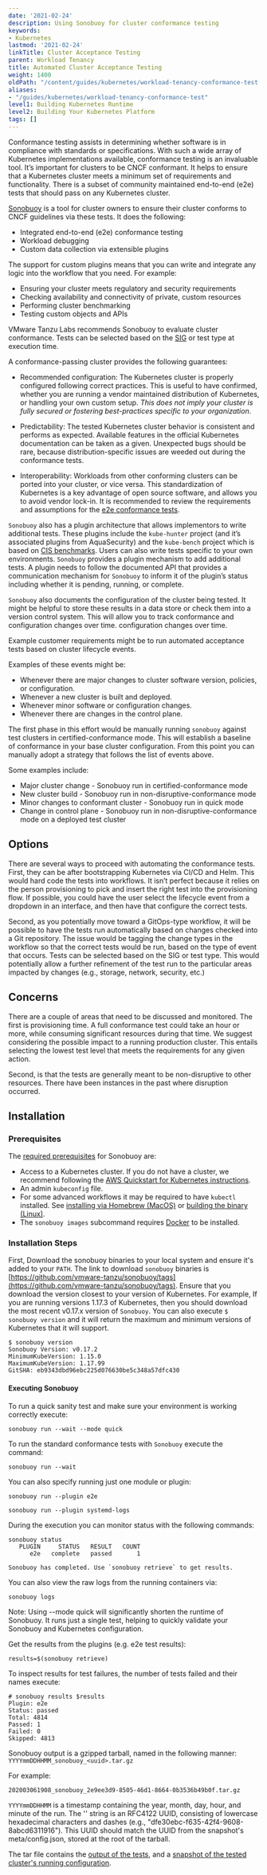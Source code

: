 ```yaml
---
date: '2021-02-24'
description: Using Sonobuoy for cluster conformance testing
keywords:
- Kubernetes
lastmod: '2021-02-24'
linkTitle: Cluster Acceptance Testing
parent: Workload Tenancy
title: Automated Cluster Acceptance Testing
weight: 1400
oldPath: "/content/guides/kubernetes/workload-tenancy-conformance-test.md"
aliases:
- "/guides/kubernetes/workload-tenancy-conformance-test"
level1: Building Kubernetes Runtime
level2: Building Your Kubernetes Platform
tags: []
---
```


Conformance testing assists in determining whether software is in compliance
with standards or specifications. With such a wide array of Kubernetes
implementations available, conformance testing is an invaluable tool. It’s
important for clusters to be CNCF conformant. It helps to ensure that a
Kubernetes cluster meets a minimum set of requirements and functionality. There
is a subset of community maintained end-to-end (e2e) tests that should pass on
any Kubernetes cluster.

[Sonobuoy](https://sonobuoy.io/) is a tool for cluster owners to ensure their
cluster conforms to CNCF guidelines via these tests. It does the following:

- Integrated end-to-end (e2e) conformance testing
- Workload debugging
- Custom data collection via extensible plugins

The support for custom plugins means that you can write and integrate any logic
into the workflow that you need. For example:

- Ensuring your cluster meets regulatory and security requirements
- Checking availability and connectivity of private, custom resources
- Performing cluster benchmarking
- Testing custom objects and APIs

VMware Tanzu Labs recommends Sonobuoy to evaluate cluster conformance. Tests can
be selected based on the [SIG](https://github.com/kubernetes-sigs) or test type
at execution time.

A conformance-passing cluster provides the following guarantees:

- Recommended configuration: The Kubernetes cluster is properly configured
  following correct practices. This is useful to have confirmed, whether you are
  running a vendor maintained distribution of Kubernetes, or handling your own
  custom setup. _This does not imply your cluster is fully secured or fostering
  best-practices specific to your organization_.

- Predictability: The tested Kubernetes cluster behavior is consistent and
  performs as expected. Available features in the official Kubernetes
  documentation can be taken as a given. Unexpected bugs should be rare, because
  distribution-specific issues are weeded out during the conformance tests.

- Interoperability: Workloads from other conforming clusters can be ported into
  your cluster, or vice versa. This standardization of Kubernetes is a key
  advantage of open source software, and allows you to avoid vendor lock-in. It
  is recommended to review the requirements and assumptions for the [e2e
  conformance
  tests](https://github.com/kubernetes/community/blob/master/contributors/devel/sig-architecture/conformance-tests.md).

`Sonobuoy` also has a plugin architecture that allows implementors to write
additional tests. These plugins include the `kube-hunter` project (and it’s
associated plugins from AquaSecurity) and the `kube-bench` project which is
based on [CIS benchmarks](https://www.cisecurity.org/benchmark/kubernetes/).
Users can also write tests specific to your own environments. `Sonobuoy`
provides a plugin mechanism to add additional tests. A plugin needs to follow
the documented API that provides a communication mechanism for `Sonobuoy` to
inform it of the plugin’s status including whether it is pending, running, or
complete.

`Sonobuoy` also documents the configuration of the cluster being tested. It
might be helpful to store these results in a data store or check them into a
version control system. This will allow you to track conformance and
configuration changes over time. configuration changes over time.

Example customer requirements might be to run automated acceptance tests based
on cluster lifecycle events.

Examples of these events might be:

- Whenever there are major changes to cluster software version, policies, or configuration.
- Whenever a new cluster is built and deployed.
- Whenever minor software or configuration changes.
- Whenever there are changes in the control plane.

The first phase in this effort would be manually running `sonobuoy` against test
clusters in certified-conformance mode. This will establish a baseline of
conformance in your base cluster configuration. From this point you can manually
adopt a strategy that follows the list of events above.

Some examples include:

- Major cluster change - Sonobuoy run in certified-conformance mode
- New cluster build - Sonobuoy run in non-disruptive-conformance mode
- Minor changes to conformant cluster - Sonobuoy run in quick mode
- Change in control plane - Sonobuoy run in non-disruptive-conformance mode on a deployed test cluster

## Options

There are several ways to proceed with automating the conformance tests. First,
they can be after bootstrapping Kubernetes via CI/CD and Helm. This would hard
code the tests into workflows. It isn’t perfect because it relies on the person
provisioning to pick and insert the right test into the provisioning flow. If
possible, you could have the user select the lifecycle event from a dropdown in
an interface, and then have that configure the correct tests.

Second, as you potentially move toward a GitOps-type workflow, it will be
possible to have the tests run automatically based on changes checked into a
Git repository. The issue would be tagging the change types in the workflow
so that the correct tests would be run, based on the type of event that occurs.
Tests can be selected based on the SIG or test type. This would potentially
allow a further refinement of the test run to the particular areas impacted by
changes (e.g., storage, network, security, etc.)

## Concerns

There are a couple of areas that need to be discussed and monitored. The first
is provisioning time. A full conformance test could take an hour or more, while
consuming significant resources during that time. We suggest considering the
possible impact to a running production cluster. This entails selecting the
lowest test level that meets the requirements for any given action.

Second, is that the tests are generally meant to be non-disruptive to other
resources. There have been instances in the past where disruption occurred.

## Installation

### Prerequisites

The [required prerequisites](https://github.com/vmware-tanzu/sonobuoy) for
Sonobuoy are:

- Access to a Kubernetes cluster. If you do not have a cluster, we recommend
  following the [AWS Quickstart for Kubernetes
  instructions](https://aws.amazon.com/quickstart/architecture/vmware-kubernetes/).
- An admin `kubeconfig` file.
- For some advanced workflows it may be required to have `kubectl` installed.
  See [installing via Homebrew
  (MacOS)](https://kubernetes.io/docs/tasks/tools/install-kubectl/#install-with-homebrew-on-macos)
  or [building the binary
  (Linux)](https://kubernetes.io/docs/tasks/tools/install-kubectl/#tabset-1).
- The `sonobuoy images` subcommand requires [Docker](https://www.docker.com/) to
  be installed.

### Installation Steps

First, Download the sonobuoy binaries to your local system and ensure it's added
to your `PATH`. The link to download `sonobuoy` binaries is
[https://github.com/vmware-tanzu/sonobuoy/tags](https://github.com/vmware-tanzu/sonobuoy/tags).
Ensure that you download the version closest to your version of Kubernetes. For
example, If you are running versions 1.17.3 of Kubernetes, then you should
download the most recent v0.17.x version of `Sonobuoy`. You can also execute `$ sonobuoy version` and it will return the maximum and minimum versions of
Kubernetes that it will support.

```
$ sonobuoy version
Sonobuoy Version: v0.17.2
MinimumKubeVersion: 1.15.0
MaximumKubeVersion: 1.17.99
GitSHA: eb9343dbd96ebc225d076630be5c348a57dfc430
```

#### Executing Sonobuoy

To run a quick sanity test and make sure your environment is working correctly
execute:

```
sonobuoy run --wait --mode quick
```

To run the standard conformance tests with `Sonobuoy` execute the command:

```
sonobuoy run --wait
```

You can also specify running just one module or plugin:

```
sonobuoy run --plugin e2e
```

```
sonobuoy run --plugin systemd-logs
```

During the execution you can monitor status with the following commands:

```
sonobuoy status
   PLUGIN     STATUS   RESULT   COUNT
      e2e   complete   passed       1

Sonobuoy has completed. Use `sonobuoy retrieve` to get results.
```

You can also view the raw logs from the running containers via:

```
sonobuoy logs
```

Note: Using --mode quick will significantly shorten the runtime of Sonobuoy. It
runs just a single test, helping to quickly validate your Sonobuoy and
Kubernetes configuration.

Get the results from the plugins (e.g. e2e test results):

```
results=$(sonobuoy retrieve)
```

To inspect results for test failures, the number of tests failed and their names
execute:

```
# sonobuoy results $results
Plugin: e2e
Status: passed
Total: 4814
Passed: 1
Failed: 0
Skipped: 4813
```

Sonobuoy output is a gzipped tarball, named in the following manner:
`YYYYmmDDHHMM_sonobuoy_<uuid>.tar.gz`

For example:

`202003061908_sonobuoy_2e9ee3d9-8505-46d1-8664-0b3536b49b0f.tar.gz`

`YYYYmmDDHHMM` is a timestamp containing the year, month, day, hour, and minute
of the run. The '<uuid>' string is an RFC4122 UUID, consisting of lowercase
hexadecimal characters and dashes (e.g.,
"dfe30ebc-f635-42f4-9608-8abcd6311916"). This UUID should match the UUID from
the snapshot's meta/config.json, stored at the root of the tarball.

The tar file contains the [output of the
tests](https://sonobuoy.io/docs/master/results/), and a [snapshot of the tested
cluster's running configuration](https://sonobuoy.io/docs/master/snapshot/).